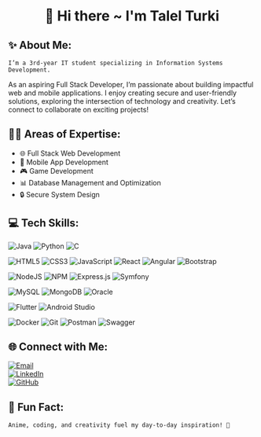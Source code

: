 
<h1 align="center">👋 Hi there ~ I'm Talel Turki</h1>

## ✨ About Me:

```
I’m a 3rd-year IT student specializing in Information Systems Development.
```
As an aspiring Full Stack Developer, I’m passionate about building impactful web and mobile applications. I enjoy creating secure and user-friendly solutions, exploring the intersection of technology and creativity. Let’s connect to collaborate on exciting projects!

## 👨‍💻 Areas of Expertise:

- 🌐 Full Stack Web Development  
- 📱 Mobile App Development  
- 🎮 Game Development  
- 📊 Database Management and Optimization  
- 🔒 Secure System Design  

## 💻 Tech Skills:

<!-- Programming languages -->
![Java](https://img.shields.io/badge/java-%23ED8B00.svg?style=plastic&logo=openjdk&logoColor=white)
![Python](https://img.shields.io/badge/python-3670A0?style=plastic&logo=python&logoColor=ffdd54)
![C](https://img.shields.io/badge/C-%2300599C.svg?style=plastic&logo=c&logoColor=white)


<!-- Frontend -->
![HTML5](https://img.shields.io/badge/html5-%23E34F26.svg?style=plastic&logo=html5&logoColor=white)
![CSS3](https://img.shields.io/badge/css3-%231572B6.svg?style=plastic&logo=css3&logoColor=white)
![JavaScript](https://img.shields.io/badge/javascript-%23323330.svg?style=plastic&logo=javascript&logoColor=%23F7DF1E)
![React](https://img.shields.io/badge/react-%2320232a.svg?style=plastic&logo=react&logoColor=%2361DAFB)
![Angular](https://img.shields.io/badge/angular-%23DD0031.svg?style=plastic&logo=angular&logoColor=white)
![Bootstrap](https://img.shields.io/badge/bootstrap-%238511FA.svg?style=plastic&logo=bootstrap&logoColor=white)

<!-- Backend -->
![NodeJS](https://img.shields.io/badge/node.js-6DA55F?style=plastic&logo=node.js&logoColor=white)
![NPM](https://img.shields.io/badge/NPM-%23CB3837.svg?style=plastic&logo=npm&logoColor=white)
![Express.js](https://img.shields.io/badge/express.js-%23404d59.svg?style=plastic&logo=express&logoColor=%2361DAFB)
![Symfony](https://img.shields.io/badge/Symfony-%23000000.svg?style=plastic&logo=symfony&logoColor=white)

<!-- Databases -->
![MySQL](https://img.shields.io/badge/mysql-%2300000f.svg?style=plastic&logo=mysql&logoColor=white)
![MongoDB](https://img.shields.io/badge/MongoDB-%234ea94b.svg?style=plastic&logo=mongodb&logoColor=white)
![Oracle](https://img.shields.io/badge/Oracle-F80000?style=plastic&logo=oracle&logoColor=white)

<!-- Mobile -->
![Flutter](https://img.shields.io/badge/Flutter-%2302569B.svg?style=plastic&logo=Flutter&logoColor=white)
![Android Studio](https://img.shields.io/badge/Android%20Studio-3DDC84.svg?style=plastic&logo=android-studio&logoColor=white)

<!-- Others -->
![Docker](https://img.shields.io/badge/docker-%230db7ed.svg?style=plastic&logo=docker&logoColor=white)
![Git](https://img.shields.io/badge/git-%23F05033.svg?style=plastic&logo=git&logoColor=white)
![Postman](https://img.shields.io/badge/Postman-FF6C37?style=plastic&logo=postman&logoColor=white)
![Swagger](https://img.shields.io/badge/-Swagger-%23Clojure?style=plastic&logo=swagger&logoColor=white)

## 🌐 Connect with Me:

[![Email](https://img.shields.io/badge/Email-D14836?style=plastic&logo=gmail&logoColor=white)](mailto:talelturki75@gmail.com) </br>
[![LinkedIn](https://img.shields.io/badge/LinkedIn-%230077B5.svg?logo=linkedin&logoColor=white)](https://www.linkedin.com/in/talel-turki/)  
[![GitHub](https://img.shields.io/badge/GitHub-%23121011.svg?style=plastic&logo=github&logoColor=white)](https://github.com/talel-turki)  

## 🌟 Fun Fact:
```Anime, coding, and creativity fuel my day-to-day inspiration! 🚀```  
